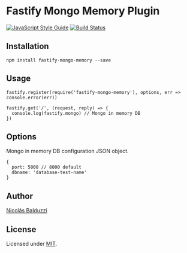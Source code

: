 # Fastify Mongo Memory Plugin

[![JavaScript Style Guide](https://img.shields.io/badge/code_style-standard-brightgreen.svg)](https://standardjs.com)
[![Build Status](https://travis-ci.org/chapuletta/fastify-mongo-memory.svg?branch=master)](https://travis-ci.org/chapuletta/fastify-mongo-memory)

## Installation

```
npm install fastify-mongo-memory --save
```

## Usage

```
fastify.register(require('fastify-mongo-memory'), options, err => console.error(err))

fastify.get('/', (request, reply) => {
  console.log(fastify.mongo) // Mongo in memory DB
}) 
```

## Options

Mongo in memory DB configuration JSON object.

```
{
  port: 5000 // 8000 default
  dbname: 'database-test-name'
}
```

## Author

[Nicolás Balduzzi](nico.balduzzi@gmail.com)

## License

Licensed under [MIT](./LICENSE).
